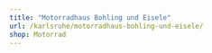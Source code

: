 ```yaml
---
title: "Motorradhaus Bohling und Eisele"
url: /karlsruhe/motorradhaus-bohling-und-eisele/
shop: Motorrad
---
```

